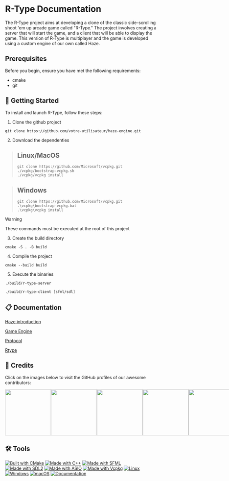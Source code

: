 # R-Type Documentation

The R-Type project aims at developing a clone of the classic side-scrolling shoot 'em up arcade game called "R-Type."
The project involves creating a server that will start the game, and a client that will be able to display the game.
This version of R-Type is multiplayer and the game is developed using a custom engine of our own called Haze.

## Prerequisites

Before you begin, ensure you have met the following requirements:

- cmake
- git

## 🚀 Getting Started

To install and launch R-Type, follow these steps:

1. Clone the github project

```
git clone https://github.com/votre-utilisateur/haze-engine.git
```

2. Download the dependenties

> ## Linux/MacOS
> ```
> git clone https://github.com/Microsoft/vcpkg.git
> ./vcpkg/bootstrap-vcpkg.sh
> ./vcpkg/vcpkg install
> ```

> ## Windows
> ```
> git clone https://github.com/Microsoft/vcpkg.git
> .\vcpkg\bootstrap-vcpkg.bat
> .\vcpkg\vcpkg install
> ```

> [!warning]
> These commands must be executed at the root of this project

3. Create the build directory

```
cmake -S . -B build
```

4. Compile the project

```
cmake --build build
```

5. Execute the binaries
```
./build/r-type-server
```
```
./build/r-type-client [sfml/sdl]
```

## 📋 Documentation

[Haze introduction](https://rclovis.github.io/R-Type-Documentation/)

[Game Engine](https://rclovis.github.io/R-Type-Documentation/Haze/Getting%20Started/)

[Protocol](https://rclovis.github.io/R-Type-Documentation/Protocol/Protocol/)

[Rtype](https://rclovis.github.io/R-Type-Documentation/Rtype/Create%20Enemy/)

## 👤 Credits

Click on the images below to visit the GitHub profiles of our awesome contributors:

<div style="display: flex; justify-content: space-between;">
    <a href="https://github.com/EstusSipper">
        <img src="https://media.licdn.com/dms/image/C4E03AQF6AIitN8q7cg/profile-displayphoto-shrink_400_400/0/1651531289334?e=1703721600&v=beta&t=nCsDz0wBgls-nLvLAzpAZqELOfTItPVJtoWJwRtmSGk" width="150" height="150">
    </a>
    <a href="https://github.com/rclovis">
        <img src="https://avatars.githubusercontent.com/u/91875893?v=4" width="150" height="150">
    </a>
    <a href="https://github.com/NielsOuvrard">
        <img src="https://avatars.githubusercontent.com/u/91876336?v=4" width="150" height="150">
    </a>
    <a href="https://github.com/CorentinFortes">
        <img src="https://avatars.githubusercontent.com/u/91876233?v=4" width="150" height="150">
    </a>
    <a href="https://github.com/AngeloZhou22">
        <img src="https://avatars.githubusercontent.com/u/91876442?s=400&u=e17541db376ba488505351104ee598772dbe67a2&v=4" width="150" height="150">
    </a>
</div>

## 🛠️ Tools

[![Built with CMake](https://img.shields.io/badge/Built%20with-CMake-1f425f.svg)](https://cmake.org/) [![Made with C++](https://img.shields.io/badge/Made%20with-C%2B%2B-9683EC.svg)](https://en.cppreference.com/w/cpp/17) [![Made with SFML](https://img.shields.io/badge/Made%20with-SFML-009688.svg)](https://www.sfml-dev.org/) [![Made with SDL2](https://img.shields.io/badge/Made%20with-SDL2-orange.svg)](https://libsdl.org/) [![Made with ASIO](https://img.shields.io/badge/Made%20with-ASIO-yellow.svg)](https://think-async.com/Asio/) [![Made with Vcpkg](https://img.shields.io/badge/Made%20with-Vcpkg-7056bf.svg)](https://vcpkg.io/)
[![Linux](https://img.shields.io/badge/Linux-Supported-brightgreen.svg)](https://www.linux.org/) [![Windows](https://img.shields.io/badge/Windows-Supported-brightgreen.svg)](https://www.microsoft.com/en-us/windows) [![macOS](https://img.shields.io/badge/macOS-Supported-brightgreen.svg)](https://www.apple.com/macos) [![Documentation](https://img.shields.io/badge/Documentation-Yes-brightgreen.svg)](https://rclovis.github.io/R-Type-Documentation/)
